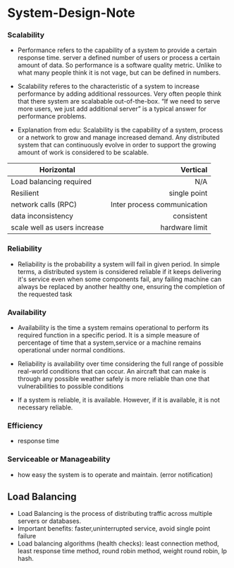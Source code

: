 # System-Design-Note




### Scalability

* Performance refers to the capability of a system to provide a certain response time. server a defined number of users or process a certain amount of data. So performance is a software quality metric. Unlike to what many people think it is not vage, but can be defined in numbers.

* Scalability referes to the characteristic of a system to increase performance by adding additional ressources. Very often people think that there system are scalabable out-of-the-box. “If we need to serve more users, we just add additional server” is a typical answer for performance problems.

* Explanation from edu: Scalability is the capability of a system, process or a network to grow and manage increased demand. Any distributed system that can continuously evolve in order to support the growing amount of work is considered to be scalable.

| Horizontal        | Vertical   |
| --------   | -----:  |
| Load balancing required     | N/A|   
| Resilient       |   single point   |  
| network calls (RPC)        |    Inter process communication    |  
| data inconsistency       |    consistent   |  
| scale well as users increase       |    hardware limit   |  

### Reliability
* Reliability is the probability a system will fail in given period. In simple terms, a distributed system is considered reliable if it keeps delivering it's service even when some components fail, any failing machine can always be replaced by another healthy one, ensuring the completion of the requested task

### Availability
* Availability is the time a system remains operational to perform its required function in a specific period. It is a simple measure of percentage of time that a system,service or a machine remains operational under normal conditions.

* Reliability is availability over time considering the full range of possible real-world conditions that can occur. An aircraft that can make is through any possible weather safely is more reliable than one that vulnerabilities to possible conditions

* If a system is reliable, it is available. However, if it is available, it is not necessary reliable.

### Efficiency
* response time

### Serviceable or Manageability
* how easy the system is to operate and maintain. (error notification)


## Load Balancing
* Load Balancing is the process of distributing traffic across multiple servers or databases.
* Important benefits: faster,uninterrupted service, avoid single point failure
* Load balancing algorithms (health checks): least connection method, least response time method, round robin method, weight round robin, Ip hash.

